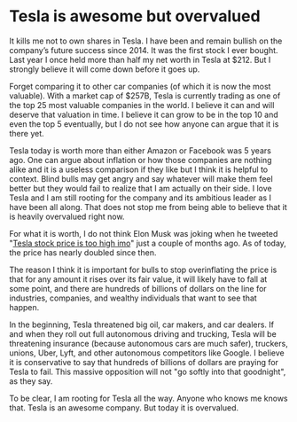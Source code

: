 # Tesla is awesome but overvalued

It kills me not to own shares in Tesla. I have been and remain bullish on the company’s future success since 2014. It was the first stock I ever bought. Last year I once held more than half my net worth in Tesla at $212. But I strongly believe it will come down before it goes up.

Forget comparing it to other car companies (of which it is now the most valuable). With a market cap of $257B, Tesla is currently trading as one of the top 25 most valuable companies in the world. I believe it can and will deserve that valuation in time. I believe it can grow to be in the top 10 and even the top 5 eventually, but I do not see how anyone can argue that it is there yet.

Tesla today is worth more than either Amazon or Facebook was 5 years ago. One can argue about inflation or how those companies are nothing alike and it is a useless comparison if they like but I think it is helpful to context. Blind bulls may get angry and say whatever will make them feel better but they would fail to realize that I am actually on their side. I love Tesla and I am still rooting for the company and its ambitious leader as I have been all along. That does not stop me from being able to believe that it is heavily overvalued right now.

For what it is worth, I do not think Elon Musk was joking when he tweeted "[Tesla stock price is too high imo](https://twitter.com/elonmusk/status/1256239815256797184)" just a couple of months ago. As of today, the price has nearly doubled since then.

The reason I think it is important for bulls to stop overinflating the price is that for any amount it rises over its fair value, it will likely have to fall at some point, and there are hundreds of billions of dollars on the line for industries, companies, and wealthy individuals that want to see that happen.

In the beginning, Tesla threatened big oil, car makers, and car dealers. If and when they roll out full autonomous driving and trucking, Tesla will be threatening insurance (because autonomous cars are much safer), truckers, unions, Uber, Lyft, and other autonomous competitors like Google. I believe it is conservative to say that hundreds of billions of dollars are praying for Tesla to fail. This massive opposition will not "go softly into that goodnight", as they say.

To be clear, I am rooting for Tesla all the way. Anyone who knows me knows that. Tesla is an awesome company. But today it is overvalued.
